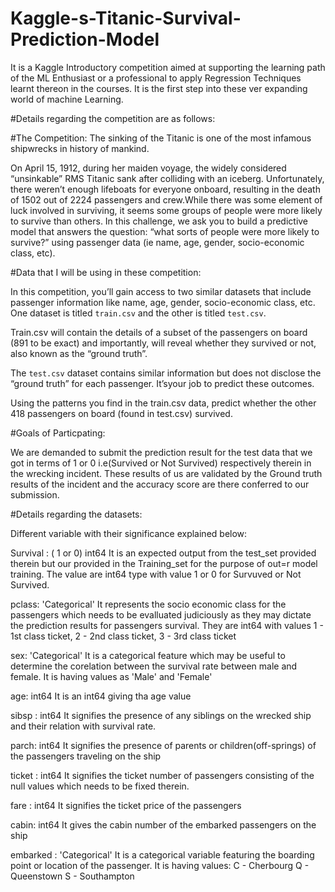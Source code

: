 # Kaggle-s-Titanic-Survival-Prediction-Model
It is a Kaggle Introductory competition aimed at supporting the learning path of the ML Enthusiast or a professional to apply Regression 
Techniques learnt thereon in the courses. It is the first step into these ver expanding world of machine Learning.


#Details regarding the competition are as follows:

#The Competition:
The sinking of the Titanic is one of the most infamous shipwrecks in history of mankind.

On April 15, 1912, during her maiden voyage, the widely considered “unsinkable” RMS Titanic sank after colliding with an iceberg.
Unfortunately, there weren’t enough lifeboats for everyone onboard, resulting in the death of 1502 out of 2224 passengers and crew.While 
there was some element of luck involved in surviving, it seems some groups of people were more likely to survive than others. In this
challenge, we ask you to build a predictive model that answers the question: “what sorts of people were more likely to survive?” using 
passenger data (ie name, age, gender, socio-economic class, etc).

#Data that I will be using in these competition:

In this competition, you’ll gain access to two similar datasets that include passenger information like name, age, gender, socio-economic 
class, etc. One dataset is titled `train.csv` and the other is titled `test.csv`.

Train.csv will contain the details of a subset of the passengers on board (891 to be exact) and importantly, will reveal whether they 
survived or not, also known as the “ground truth”.

The `test.csv` dataset contains similar information but does not disclose the “ground truth” for each passenger. It’syour job to predict 
these outcomes.

Using the patterns you find in the train.csv data, predict whether the other 418 passengers on board (found in test.csv) survived.

#Goals of Particpating:

We are demanded to submit the prediction result for the test data that we got in terms of 1 or 0 i.e(Survived or Not Survived) respectively therein  in the wrecking incident. These results of us are validated by the Ground truth results of the incident and the accuracy score are 
there conferred to our submission.

#Details regarding the datasets:

Different variable with their significance explained below:

Survival : ( 1 or  0) int64
It is an expected output from the test_set provided therein but our provided in the Training_set for the purpose of out=r model training.
The value are int64 type with value 1 or 0 for Survuved or Not Survived.

pclass: 'Categorical'
It represents the socio economic class for the passengers which needs to be evalluated judiciously as they may dictate the prediction results for passengers survival. 
They are int64 with values 1 - 1st class ticket, 2 - 2nd class ticket, 3 - 3rd class ticket

sex: 'Categorical'
It is a categorical feature which may be useful to determine the corelation between the survival rate between male and female.
It is having values as 'Male' and 'Female'

age: int64
It is an int64 giving tha age value

sibsp : int64
It signifies the presence of any siblings on the wrecked ship and their relation with survival rate.

parch: int64
It signifies the presence of parents or children(off-springs) of the passengers traveling on the ship

ticket :  int64
It signifies the ticket number of passengers consisting of the null values which needs to be fixed therein.

fare : int64
It signifies the ticket price of the passengers

cabin: int64
It gives the cabin number of the embarked passengers on the ship

embarked : 'Categorical'
It is a categorical variable featuring the boarding point or location of the passenger.
It is having values:
C - Cherbourg
Q - Queenstown
S - Southampton


